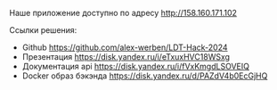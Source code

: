 Наше приложение доступно по адресу http://158.160.171.102 

Ссылки решения:
 - Github https://github.com/alex-werben/LDT-Hack-2024
 - Презентация https://disk.yandex.ru/i/eTxuxHVC18WSxg
 - Документация api https://disk.yandex.ru/i/fVxKmgdLSOVEIQ
 - Docker образ бэкэнда https://disk.yandex.ru/d/PAZdV4b0EcGjHQ
